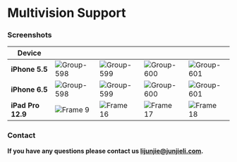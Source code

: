 # Multivision Support

### Screenshots

| Device            |                                                              |                                                              |                                                              |                                                              |
| ----------------- | ------------------------------------------------------------ | ------------------------------------------------------------ | ------------------------------------------------------------ | ------------------------------------------------------------ |
| **iPhone 5.5**    | ![Group-598](https://tva1.sinaimg.cn/large/e6c9d24egy1h6j3lvdkhgj20u01hctip.jpg) | ![Group-599](https://tva1.sinaimg.cn/large/e6c9d24egy1h6j3lwlpe5j20u01hcgpm.jpg) | ![Group-600](https://tva1.sinaimg.cn/large/e6c9d24egy1h6j3ly17qlj20u01hctdb.jpg) | ![Group-601](https://tva1.sinaimg.cn/large/e6c9d24egy1h6j3lyyw5cj20u01hcgqn.jpg) |
| **iPhone 6.5**    | ![Group-598](https://tva1.sinaimg.cn/large/e6c9d24egy1h6j4i7hn3pj20u01sxwpi.jpg) | ![Group-599](https://tva1.sinaimg.cn/large/e6c9d24egy1h6j4ibhkumj20u01sxdkz.jpg) | ![Group-600](https://tva1.sinaimg.cn/large/e6c9d24egy1h6j4if9kmij20u01sxgr1.jpg) | ![Group-601](https://tva1.sinaimg.cn/large/e6c9d24egy1h6j4ije8qhj20u01sxtgd.jpg) |
| **iPad Pro 12.9** | ![Frame 9](https://tva1.sinaimg.cn/large/e6c9d24egy1h6j4kbr0boj20u0141acw.jpg) | ![Frame 16](https://tva1.sinaimg.cn/large/e6c9d24egy1h6j4kfuqobj20u0141tbh.jpg) | ![Frame 17](https://tva1.sinaimg.cn/large/e6c9d24egy1h6j4kkbby5j20u0141qc0.jpg) | ![Frame 18](https://tva1.sinaimg.cn/large/e6c9d24egy1h6j4koqwulj20u0141dip.jpg) |

### Contact

**If you have any questions please contact us lijunjie@junjieli.com.**

